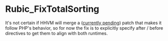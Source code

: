 Rubic_FixTotalSorting
=====================

It's not certain if HHVM will merge a ([currently pending](https://github.com/facebook/hhvm/pull/2484)) patch that makes it follow PHP's behavior, so for now the fix is to explicitly specify after / before directives to get them to align with both runtimes.
